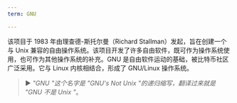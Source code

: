 ```yaml
---
term: GNU

---
```

该项目于 1983 年由理查德-斯托尔曼（Richard Stallman）发起，旨在创建一个与 Unix 兼容的自由操作系统。该项目开发了许多自由软件，既可作为操作系统使用，也可作为其他操作系统的补充。GNU 是自由软件运动的基础，被比特币社区广泛采用。它与 Linux 内核相结合，形成了 GNU/Linux 操作系统。

> ► *"GNU "这个名字是 "GNU's Not Unix "的递归缩写，翻译过来就是 "GNU 不是 Unix "*。